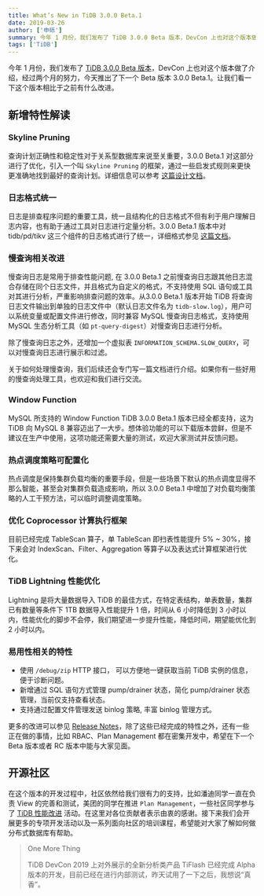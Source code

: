 ```yaml
---
title: What’s New in TiDB 3.0.0 Beta.1
date: 2019-03-26
author: ['申砾']
summary: 今年 1 月份，我们发布了 TiDB 3.0.0 Beta 版本，DevCon 上也对这个版本做了介绍，经过两个月的努力，今天推出了下一个 Beta 版本 3.0.0 Beta.1。
tags: ['TiDB']
---
```


今年 1 月份，我们发布了 [TiDB 3.0.0 Beta 版本](https://pingcap.com/docs-cn/v3.0/releases/3.0beta/)，DevCon 上也对这个版本做了介绍，经过两个月的努力，今天推出了下一个 Beta 版本 3.0.0 Beta.1。让我们看一下这个版本相比于之前有什么改进。

## 新增特性解读

### Skyline Pruning

查询计划正确性和稳定性对于关系型数据库来说至关重要，3.0.0 Beta.1 对这部分进行了优化，引入一个叫 `Skyline Pruning` 的框架，通过一些启发式规则来更快更准确地找到最好的查询计划。详细信息可以参考 [这篇设计文档](https://github.com/pingcap/tidb/blob/master/docs/design/2019-01-25-skyline-pruning.md)。

### 日志格式统一

日志是排查程序问题的重要工具，统一且结构化的日志格式不但有利于用户理解日志内容，也有助于通过工具对日志进行定量分析。3.0.0 Beta.1 版本中对 tidb/pd/tikv 这三个组件的日志格式进行了统一，详细格式参见 [这篇文档](https://github.com/tikv/rfcs/blob/master/text/2018-12-19-unified-log-format.md)。

### 慢查询相关改进

慢查询日志是常用于排查性能问题, 在 3.0.0 Beta.1 之前慢查询日志跟其他日志混合存储在同个日志文件，并且格式为自定义的格式，不支持使用 SQL 语句或工具对其进行分析，严重影响排查问题的效率。从3.0.0 Beta.1 版本开始 TiDB 将查询日志文件输出到单独的日志文件中（默认日志文件名为 `tidb-slow.log`），用户可以系统变量或配置文件进行修改，同时兼容 MySQL 慢查询日志格式，支持使用 MySQL 生态分析工具（如 `pt-query-digest`）对慢查询日志进行分析。

除了慢查询日志之外，还增加一个虚拟表 `INFORMATION_SCHEMA.SLOW_QUERY`，可以对慢查询日志进行展示和过滤。

关于如何处理慢查询，我们后续还会专门写一篇文档进行介绍。如果你有一些好用的慢查询处理工具，也欢迎和我们进行交流。

### Window Function

MySQL 所支持的 Window Function TiDB 3.0.0 Beta.1 版本已经全都支持，这为 TiDB 向 MySQL 8 兼容迈出了一大步。想体验功能的可以下载版本尝鲜，但是不建议在生产中使用，这项功能还需要大量的测试，欢迎大家测试并反馈问题。

### 热点调度策略可配置化

热点调度是保持集群负载均衡的重要手段，但是一些场景下默认的热点调度显得不那么智能，甚至会对集群负载造成影响，所以 3.0.0 Beta.1 中增加了对负载均衡策略的人工干预方法，可以临时调整调度策略。

### 优化 Coprocessor 计算执行框架

目前已经完成 TableScan 算子，单 TableScan 即扫表性能提升 5% ~ 30%，接下来会对 IndexScan、Filter、Aggregation 等算子以及表达式计算框架进行优化。

### TiDB Lightning 性能优化

Lightning 是将大量数据导入 TiDB 的最佳方式，在特定表结构，单表数量，集群已有数量等条件下 1TB 数据导入性能提升 1 倍，时间从 6 小时降低到 3 小时以内，性能优化的脚步不会停，我们期望进一步提升性能，降低时间，期望能优化到 2 小时以内。

### 易用性相关的特性

* 使用 `/debug/zip` HTTP 接口， 可以方便地一键获取当前 TiDB 实例的信息，便于诊断问题。
* 新增通过 SQL 语句方式管理 pump/drainer 状态，简化 pump/drainer 状态管理，当前仅支持查看状态。
* 支持通过配置文件管理发送 binlog 策略, 丰富 binlog 管理方式。

更多的改进可以参见 [Release Notes](https://pingcap.com/docs-cn/v3.0/releases/3.0.0-beta.1/)，除了这些已经完成的特性之外，还有一些正在做的事情，比如 RBAC、Plan Management 都在密集开发中，希望在下一个 Beta 版本或者 RC 版本中能与大家见面。

## 开源社区

在这个版本的开发过程中，社区依然给我们很有力的支持，比如潘迪同学一直在负责 View 的完善和测试，美团的同学在推进 `Plan Management`，一些社区同学参与了 [TiDB 性能改进](https://github.com/pingcap/tidb/issues?q=is%3Aissue+is%3Aopen+label%3Atype%2Fperformance) 活动。在这里对各位贡献者表示由衷的感谢。接下来我们会开展更多的专项开发活动以及一系列面向社区的培训课程，希望能对大家了解如何做分布式数据库有帮助。

>One More Thing
>
>TiDB DevCon 2019 上对外展示的全新分析类产品 TiFlash 已经完成 Alpha 版本的开发，目前已经在进行内部测试，昨天试用了一下之后，我想说“真香”。
